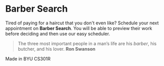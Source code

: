 # Barber Search
Tired of paying for a haircut that you don't even like? Schedule your next appointment on **Barber Search**. You will be able to preview their work before deciding and then use our easy scheduler.

> The three most important people 
> in a man’s life are his *barber*, his butcher, and his lover.
**Ron Swanson**


Made in BYU CS301R

